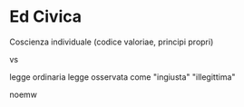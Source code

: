 # Ed Civica


Coscienza individuale
(codice valoriae, principi propri)

vs

legge ordinaria
legge osservata come "ingiusta"
"illegittima"


noemw 
<!--stackedit_data:
eyJoaXN0b3J5IjpbMTA4ODA5Mjk5OF19
-->